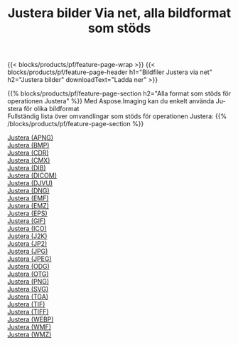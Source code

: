 ﻿---
title: Justera bilder Via net, alla bildformat som stöds 
weight: 3920
url: /sv/net/adjust 
lang: sv
langdirlevel: 2
locales: zh-hans,ja,it,ru,de,es,fr,nl,id,lt,pl,pt,vi,tr,ko,zh-hant,ar,hi,th,sv,cs,uk,he
description: Med Aspose.Imaging kan du enkelt Justera bilder via net
---

{{< blocks/products/pf/feature-page-wrap >}}
{{< blocks/products/pf/feature-page-header h1="Bildfiler Justera via net" h2="Justera bilder" downloadText="Ladda ner" >}}


{{% blocks/products/pf/feature-page-section  h2="Alla format som stöds för operationen Justera" %}}
Med Aspose.Imaging kan du enkelt använda Justera för olika bildformat
<br/>
Fullständig lista över omvandlingar som stöds för operationen Justera:
{{% /blocks/products/pf/feature-page-section %}}
<div class="container-fluid productfamilypage bg-gray">
    <div class="convertypes bg-gray agp-content section">
        <div class="container">
		<div class="row other-converters">
		    <div class='col-md-2 other-converter remove-lp remove-rp'><a href="/imaging/sv/net/adjust/apng" >Justera (APNG)</a></div><div class='col-md-2 other-converter remove-lp remove-rp'><a href="/imaging/sv/net/adjust/bmp" >Justera (BMP)</a></div><div class='col-md-2 other-converter remove-lp remove-rp'><a href="/imaging/sv/net/adjust/cdr" >Justera (CDR)</a></div><div class='col-md-2 other-converter remove-lp remove-rp'><a href="/imaging/sv/net/adjust/cmx" >Justera (CMX)</a></div><div class='col-md-2 other-converter remove-lp remove-rp'><a href="/imaging/sv/net/adjust/dib" >Justera (DIB)</a></div><div class='col-md-2 other-converter remove-lp remove-rp'><a href="/imaging/sv/net/adjust/dicom" >Justera (DICOM)</a></div><div class='col-md-2 other-converter remove-lp remove-rp'><a href="/imaging/sv/net/adjust/djvu" >Justera (DJVU)</a></div><div class='col-md-2 other-converter remove-lp remove-rp'><a href="/imaging/sv/net/adjust/dng" >Justera (DNG)</a></div><div class='col-md-2 other-converter remove-lp remove-rp'><a href="/imaging/sv/net/adjust/emf" >Justera (EMF)</a></div><div class='col-md-2 other-converter remove-lp remove-rp'><a href="/imaging/sv/net/adjust/emz" >Justera (EMZ)</a></div><div class='col-md-2 other-converter remove-lp remove-rp'><a href="/imaging/sv/net/adjust/eps" >Justera (EPS)</a></div><div class='col-md-2 other-converter remove-lp remove-rp'><a href="/imaging/sv/net/adjust/gif" >Justera (GIF)</a></div><div class='col-md-2 other-converter remove-lp remove-rp'><a href="/imaging/sv/net/adjust/ico" >Justera (ICO)</a></div><div class='col-md-2 other-converter remove-lp remove-rp'><a href="/imaging/sv/net/adjust/j2k" >Justera (J2K)</a></div><div class='col-md-2 other-converter remove-lp remove-rp'><a href="/imaging/sv/net/adjust/jp2" >Justera (JP2)</a></div><div class='col-md-2 other-converter remove-lp remove-rp'><a href="/imaging/sv/net/adjust/jpg" >Justera (JPG)</a></div><div class='col-md-2 other-converter remove-lp remove-rp'><a href="/imaging/sv/net/adjust/jpeg" >Justera (JPEG)</a></div><div class='col-md-2 other-converter remove-lp remove-rp'><a href="/imaging/sv/net/adjust/odg" >Justera (ODG)</a></div><div class='col-md-2 other-converter remove-lp remove-rp'><a href="/imaging/sv/net/adjust/otg" >Justera (OTG)</a></div><div class='col-md-2 other-converter remove-lp remove-rp'><a href="/imaging/sv/net/adjust/png" >Justera (PNG)</a></div><div class='col-md-2 other-converter remove-lp remove-rp'><a href="/imaging/sv/net/adjust/svg" >Justera (SVG)</a></div><div class='col-md-2 other-converter remove-lp remove-rp'><a href="/imaging/sv/net/adjust/tga" >Justera (TGA)</a></div><div class='col-md-2 other-converter remove-lp remove-rp'><a href="/imaging/sv/net/adjust/tif" >Justera (TIF)</a></div><div class='col-md-2 other-converter remove-lp remove-rp'><a href="/imaging/sv/net/adjust/tiff" >Justera (TIFF)</a></div><div class='col-md-2 other-converter remove-lp remove-rp'><a href="/imaging/sv/net/adjust/webp" >Justera (WEBP)</a></div><div class='col-md-2 other-converter remove-lp remove-rp'><a href="/imaging/sv/net/adjust/wmf" >Justera (WMF)</a></div><div class='col-md-2 other-converter remove-lp remove-rp'><a href="/imaging/sv/net/adjust/wmz" >Justera (WMZ)</a></div>
                </div>
        </div>
    </div>
</div>
<br/>
